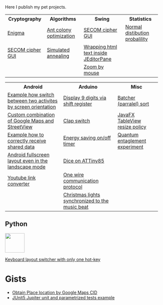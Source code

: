Here I publish my pet projects.

<!---
asilichenko/asilichenko is a ✨ special ✨ repository because its `README.md` (this file) appears on your GitHub profile.
You can click the Preview link to take a look at your changes.
--->

<table>
  <tr>
    <th>Cryptography</th>
    <th>Algorithms</th>
    <th>Swing</th>
    <th>Statistics</th>
  </tr>

  <tr>
    <td><a href="https://github.com/asilichenko/enigma">Enigma</a></td>
    <td><a href="https://github.com/asilichenko/ant-colony-optimization">Ant colony optimization</a></td>
    <td><a href="https://github.com/asilichenko/secom-cipher-gui">SECOM cipher GUI</a></td>
    <td><a href="https://github.com/asilichenko/statistics">Normal distibution probalility</a></td>
  </tr>

  <tr>
    <td><a href="https://github.com/asilichenko/secom-cipher-gui">SECOM cipher GUI</a></td>
    <td><a href="https://github.com/asilichenko/simulated-annealing">Simulated annealing</a></td>
    <td><a href="https://github.com/asilichenko/swing-html-paragraph-wrap">Wrapping html text inside JEditorPane</a></td>
    <td></td>
  </tr>

  <tr>
    <td></td>
    <td></td>
    <td><a href="https://github.com/asilichenko/mouse-move-scale">Zoom by mouse</a></td>
    <td></td>
  </tr>
</table>

<table>
  <tr>
    <th>Android</th>
    <th>Arduino</th>
    <th>Misc</th>
  </tr>
  
  <tr>
    <td><a href="https://github.com/asilichenko/screen-orientation-example">Example how switch between two activites by screen orientation</a></td>
    <td><a href="https://github.com/asilichenko/ShiftRegDisplay">Display 9 digits via shift register</a></td>
    <td><a href="https://github.com/asilichenko/batcherSort">Batcher (parralel) sort</a></td>
  </tr>
  
  <tr>
    <td><a href="https://github.com/asilichenko/android-map-with-panorama-sample">Custom combination of Google Maps and StreetView</a></td>
    <td><a href="https://github.com/asilichenko/clap-switch">Clap switch</a></td>
    <td><a href="https://github.com/asilichenko/TableViewResizePolicy">JavaFX TableView resize policy</a></td>
  </tr>
  
  <tr>
    <td><a href="https://github.com/asilichenko/android-shared-text-receiver">Example how to correctly receive shared data</a></td>
    <td><a href="https://github.com/asilichenko/Autowatering">Energy saving on/off timer</a></td>
    <td><a href="https://github.com/asilichenko/quantum-entanglement-experiment">Quantum entaglement experiment</a></td>
  </tr>

  <tr>
    <td><a href="https://github.com/asilichenko/android-short-edges">Android fullscreen layout even in the landscape mode</a></td>
    <td><a href="https://github.com/asilichenko/attiny85-dice">Dice on ATTiny85</a></td>
    <td></td>
  </tr>

  <tr>
    <td><a href="https://github.com/asilichenko/android-youtube-shared">Youtube link converter</a></td>
    <td><a href="https://github.com/asilichenko/OneWireDataTransmit">One wire communication protocol</a></td>
    <td></td>
  </tr>

  <tr>
    <td></td>
    <td><a href="https://github.com/asilichenko/arduino-play-melody">Christmas lights synchronized to the music beat</a></td>
    <td></td>
  </tr>
</table>

## Python

<img src="https://github.com/asilichenko/asilichenko/assets/1503214/fea7aaab-e68f-4797-9a2c-438ff3c6eee7" height="64"/>

[Keyboard layout switcher with only one hot-key](https://github.com/asilichenko/one-key-keyboard-switcher)

# Gists
* [Obtain Place location by Google Maps CID](https://gist.github.com/asilichenko/b0000eb1562c9e4e75b0d43d799260bc)
* [JUnit5 Jupiter unit and parametrized tests example](https://gist.github.com/asilichenko/d954f7f619bba9a26ac5be7f77f321ea)
